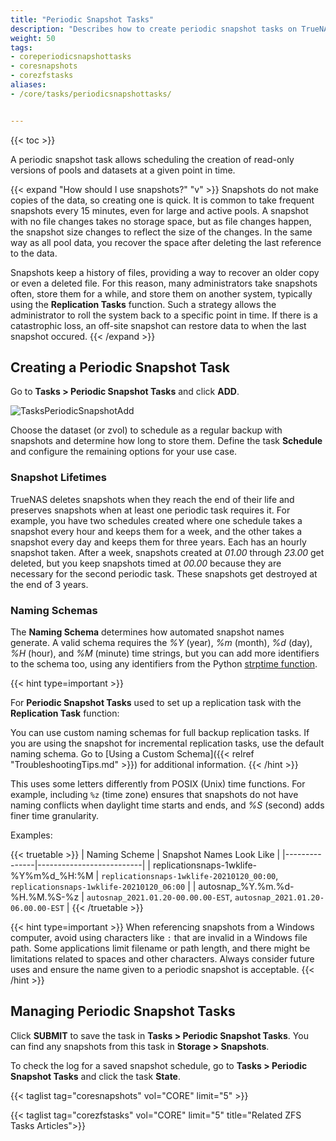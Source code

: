```yaml
---
title: "Periodic Snapshot Tasks"
description: "Describes how to create periodic snapshot tasks on TrueNAS CORE."
weight: 50
tags:
- coreperiodicsnapshottasks
- coresnapshots
- corezfstasks
aliases:
- /core/tasks/periodicsnapshottasks/


---
```


{{< toc >}}

A periodic snapshot task allows scheduling the creation of read-only versions of pools and datasets at a given point in time.

{{< expand "How should I use snapshots?" "v" >}}
Snapshots do not make copies of the data, so creating one is quick. It is common to take frequent snapshots every 15 minutes, even for large and active pools.
A snapshot with no file changes takes no storage space, but as file changes happen, the snapshot size changes to reflect the size of the changes.
In the same way as all pool data, you recover the space after deleting the last reference to the data.

Snapshots keep a history of files, providing a way to recover an older copy or even a deleted file.
For this reason, many administrators take snapshots often, store them for a while, and store them on another system, typically using the **Replication Tasks** function.
Such a strategy allows the administrator to roll the system back to a specific point in time.
If there is a catastrophic loss, an off-site snapshot can restore data to when the last snapshot occured.
{{< /expand >}}

## Creating a Periodic Snapshot Task

Go to **Tasks > Periodic Snapshot Tasks** and click **ADD**.

![TasksPeriodicSnapshotAdd](/images/CORE/Tasks/TasksPeriodicSnapshotAdd.png "Creating a new Snapshot Task")

Choose the dataset (or zvol) to schedule as a regular backup with snapshots and determine how long to store them.
Define the task **Schedule** and configure the remaining options for your use case.

### Snapshot Lifetimes

TrueNAS deletes snapshots when they reach the end of their life and preserves snapshots when at least one periodic task requires it.
For example, you have two schedules created where one schedule takes a snapshot every hour and keeps them for a week, and the other takes a snapshot every day and keeps them for three years.
Each has an hourly snapshot taken.
After a week, snapshots created at *01.00* through *23.00* get deleted, but you keep snapshots timed at *00.00* because they are necessary for the second periodic task. 
These snapshots get destroyed at the end of 3 years.

### Naming Schemas

The **Naming Schema** determines how automated snapshot names generate.
A valid schema requires the *%Y* (year), *%m* (month), *%d* (day), *%H* (hour), and *%M* (minute) time strings, but you can add more identifiers to the schema too, using any identifiers from the Python [strptime function](https://docs.python.org/3/library/datetime.html#strftime-and-strptime-behavior).

{{< hint type=important >}}

For **Periodic Snapshot Tasks** used to set up a replication task with the **Replication Task** function:

You can use custom naming schemas for full backup replication tasks. If you are using the snapshot for incremental replication tasks, use the default naming schema. Go to [Using a Custom Schema]({{< relref "TroubleshootingTips.md" >}}) for additional information.
{{< /hint >}}

This uses some letters differently from POSIX (Unix) time functions.
For example, including `%z` (time zone) ensures that snapshots do not have naming conflicts when daylight time starts and ends, and *%S* (second) adds finer time granularity.

Examples: 

{{< truetable >}}
| Naming Scheme | Snapshot Names Look Like |
|---------------|--------------------------|
| replicationsnaps-1wklife-%Y%m%d_%H:%M | `replicationsnaps-1wklife-20210120_00:00`, `replicationsnaps-1wklife-20210120_06:00` |
| autosnap_%Y.%m.%d-%H.%M.%S-%z | `autosnap_2021.01.20-00.00.00-EST`, `autosnap_2021.01.20-06.00.00-EST` |
{{< /truetable >}}

{{< hint type=important >}}
When referencing snapshots from a Windows computer, avoid using characters like `:` that are invalid in a Windows file path.
Some applications limit filename or path length, and there might be limitations related to spaces and other characters.
Always consider future uses and ensure the name given to a periodic snapshot is acceptable.
{{< /hint >}}

## Managing Periodic Snapshot Tasks

Click **SUBMIT** to save the task in **Tasks > Periodic Snapshot Tasks**.
You can find any snapshots from this task in **Storage > Snapshots**.

To check the log for a saved snapshot schedule, go to **Tasks > Periodic Snapshot Tasks** and click the task **State**.

{{< taglist tag="coresnapshots" vol="CORE" limit="5" >}}

{{< taglist tag="corezfstasks" vol="CORE" limit="5" title="Related ZFS Tasks Articles">}}
